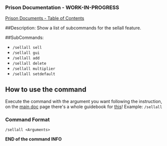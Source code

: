 ### Prison Documentation - **WORK-IN-PROGRESS**
[Prison Documents - Table of Contents](docs/prison_docs_000_toc.md)

##Description:
Show a list of subcommands for the sellall feature.

##SubCommands:
- `/sellall sell`
- `/sellall gui`
- `/sellall add`
- `/sellall delete`
- `/sellall multiplier`
- `/sellall setdefault`

## How to use the command

Execute the command with the argument you want following the instruction, on the [main doc](docs/prison_docs_000_toc.md) page there's a whole guidebook for [this](docs/prison_docs_113_setting_up_sellall.md)!
Example: `/sellall`

### Command Format
`/sellall <Arguments>`

**END of the command INFO**
